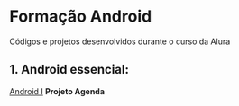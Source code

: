 # Formação Android
Códigos e projetos desenvolvidos durante o curso da Alura 


## 1. Android essencial:
[Android I](https://github.com/andermelo/alura-formacao-android/tree/master/android-i) **Projeto Agenda**

